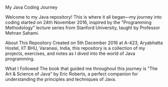 My Java Coding Journey

Welcome to my Java repository! This is where it all began—my journey into coding started on 24th November 2016, inspired by the "Programming Methodology" lecture series from Stanford University, taught by Professor Mehran Sahami.

About This Repository
Created on 5th December 2016 at A-423, Aryabhatta Hostel, IIT BHU, Varanasi, India, this repository is a collection of my projects, exercises, and notes as I dived into the world of Java programming.

What I Followed
The book that guided me throughout this journey is "The Art & Science of Java" by Eric Roberts, a perfect companion for understanding the principles and techniques of Java.
